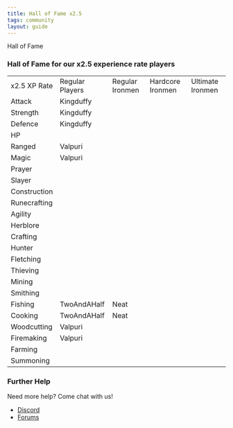 ```yaml
---
title: Hall of Fame x2.5
tags: community
layout: guide
---
```


<div class="headings">
    <span class="headertitleleft"><span class="headertitleright">Hall of Fame</span></span>
</div>

### Hall of Fame for our x2.5 experience rate players

<table class="tableForFame">
  <tr class="trForFame" id="x1">
    <td class="tdForFame">x2.5 XP Rate</td>
    <td class="tdForFame">Regular Players</td>
    <td class="tdForFame">Regular Ironmen</td>
    <td class="tdForFame">Hardcore Ironmen</td>
    <td class="tdForFame">Ultimate Ironmen</td>
  </tr>
  <tr class="trForFame">
    <td class="tdForFame">Attack</td>
    <td class="tdForFame">Kingduffy</td>
    <td class="tdForFame"></td>
    <td class="tdForFame"></td>
    <td class="tdForFame"></td>
  </tr>
  <tr class="trForFame">
    <td class="tdForFame">Strength</td>
    <td class="tdForFame">Kingduffy</td>
    <td class="tdForFame"></td>
    <td class="tdForFame"></td>
    <td class="tdForFame"></td>
  </tr>
  <tr class="trForFame">
    <td class="tdForFame">Defence</td>
    <td class="tdForFame">Kingduffy</td>
    <td class="tdForFame"></td>
    <td class="tdForFame"></td>
    <td class="tdForFame"></td>
  </tr>
  <tr class="trForFame">
    <td class="tdForFame">HP</td>
    <td class="tdForFame"></td>
    <td class="tdForFame"></td>
    <td class="tdForFame"></td>
    <td class="tdForFame"></td>
  </tr>
  <tr class="trForFame">
    <td class="tdForFame">Ranged</td>
    <td class="tdForFame">Valpuri</td>
    <td class="tdForFame"></td>
    <td class="tdForFame"></td>
    <td class="tdForFame"></td>
  </tr>
  <tr class="trForFame">
    <td class="tdForFame">Magic</td>
    <td class="tdForFame">Valpuri</td>
    <td class="tdForFame"></td>
    <td class="tdForFame"></td>
    <td class="tdForFame"></td>
  </tr>
  <tr class="trForFame">
    <td class="tdForFame">Prayer</td>
    <td class="tdForFame"></td>
    <td class="tdForFame"></td>
    <td class="tdForFame"></td>
    <td class="tdForFame"></td>
  </tr>
  <tr class="trForFame">
    <td class="tdForFame">Slayer</td>
    <td class="tdForFame"></td>
    <td class="tdForFame"></td>
    <td class="tdForFame"></td>
    <td class="tdForFame"></td>
  </tr>
  <tr class="trForFame">
    <td class="tdForFame">Construction</td>
    <td class="tdForFame"></td>
    <td class="tdForFame"></td>
    <td class="tdForFame"></td>
    <td class="tdForFame"></td>
  </tr>
  <tr class="trForFame">
    <td class="tdForFame">Runecrafting</td>
    <td class="tdForFame"></td>
    <td class="tdForFame"></td>
    <td class="tdForFame"></td>
    <td class="tdForFame"></td>
  </tr>
  <tr class="trForFame">
    <td class="tdForFame">Agility</td>
    <td class="tdForFame"></td>
    <td class="tdForFame"></td>
    <td class="tdForFame"></td>
    <td class="tdForFame"></td>
  </tr>
  <tr class="trForFame">
    <td class="tdForFame">Herblore</td>
    <td class="tdForFame"></td>
    <td class="tdForFame"></td>
    <td class="tdForFame"></td>
    <td class="tdForFame"></td>
  </tr>
  <tr class="trForFame">
    <td class="tdForFame">Crafting</td>
    <td class="tdForFame"></td>
    <td class="tdForFame"></td>
    <td class="tdForFame"></td>
    <td class="tdForFame"></td>
  </tr>
  <tr class="trForFame">
    <td class="tdForFame">Hunter</td>
    <td class="tdForFame"></td>
    <td class="tdForFame"></td>
    <td class="tdForFame"></td>
    <td class="tdForFame"></td>
  </tr>
  <tr class="trForFame">
    <td class="tdForFame">Fletching</td>
    <td class="tdForFame"></td>
    <td class="tdForFame"></td>
    <td class="tdForFame"></td>
    <td class="tdForFame"></td>
  </tr>
  <tr class="trForFame">
    <td class="tdForFame">Thieving</td>
    <td class="tdForFame"></td>
    <td class="tdForFame"></td>
    <td class="tdForFame"></td>
    <td class="tdForFame"></td>
  </tr>
  <tr class="trForFame">
    <td class="tdForFame">Mining</td>
    <td class="tdForFame"></td>
    <td class="tdForFame"></td>
    <td class="tdForFame"></td>
    <td class="tdForFame"></td>
  </tr>
  <tr class="trForFame">
    <td class="tdForFame">Smithing</td>
    <td class="tdForFame"></td>
    <td class="tdForFame"></td>
    <td class="tdForFame"></td>
    <td class="tdForFame"></td>
  </tr>
  <tr class="trForFame">
    <td class="tdForFame">Fishing</td>
    <td class="tdForFame">TwoAndAHalf</td>
    <td class="tdForFame">Neat</td>
    <td class="tdForFame"></td>
    <td class="tdForFame"></td>
  </tr>
  <tr class="trForFame">
    <td class="tdForFame">Cooking</td>
    <td class="tdForFame">TwoAndAHalf</td>
    <td class="tdForFame">Neat</td>
    <td class="tdForFame"></td>
    <td class="tdForFame"></td>
  </tr>
  <tr class="trForFame">
    <td class="tdForFame">Woodcutting</td>
    <td class="tdForFame">Valpuri</td>
    <td class="tdForFame"></td>
    <td class="tdForFame"></td>
    <td class="tdForFame"></td>
  </tr>
  <tr class="trForFame">
    <td class="tdForFame">Firemaking</td>
    <td class="tdForFame">Valpuri</td>
    <td class="tdForFame"></td>
    <td class="tdForFame"></td>
    <td class="tdForFame"></td>
  </tr>
  <tr class="trForFame">
    <td class="tdForFame">Farming</td>
    <td class="tdForFame"></td>
    <td class="tdForFame"></td>
    <td class="tdForFame"></td>
    <td class="tdForFame"></td>
  </tr>
  <tr class="trForFame">
    <td class="tdForFame">Summoning</td>
    <td class="tdForFame"></td>
    <td class="tdForFame"></td>
    <td class="tdForFame"></td>
    <td class="tdForFame"></td>
  </tr>
</table>

### Further Help

Need more help? Come chat with us!

<div class="article_theme_1">
  <ul class="further">
    <li><a href="https://discord.gg/43YPGND">Discord</a></li>
    <li><a href="https://forum.2009scape.org/">Forums</a></li>
  </ul>
</div>
